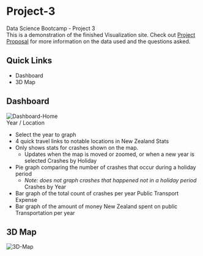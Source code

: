# Project-3
Data Science Bootcamp - Project 3
<br>
This is a demonstration of the finished Visualization site. Check out [Project Proposal](https://github.com/Jadon55/Project-3/blob/Jadon-Branch/Proposal.md) for more information on the data used and the questions asked.
<br>

## Quick Links
- Dashboard
- 3D Map

## Dashboard
![Dashboard-Home](https://github.com/Jadon55/Project-3/assets/78763124/9d41dfa1-281d-4350-aa47-0ed35bff03f0)
<br>
Year / Location
- Select the year to graph
- 4 quick travel links to notable locations in New Zealand
Stats
- Only shows stats for crashes shown on the map.
  - Updates when the map is moved or zoomed, or when a new year is selected
Crashes by Holiday
- Pie graph comparing the number of crashes that occur during a holiday period
  - *Note: does not graph crashes that happened not in a holiday period*
Crashes by Year
- Bar graph of the total count of crashes per year
Public Transport Expense
- Bar graph of the amount of money New Zealand spent on public Transportation per year
## 3D Map
![3D-Map](https://github.com/Jadon55/Project-3/assets/78763124/c6e3f16d-62b9-4a8b-89cb-b578f830bc95)
<br>
